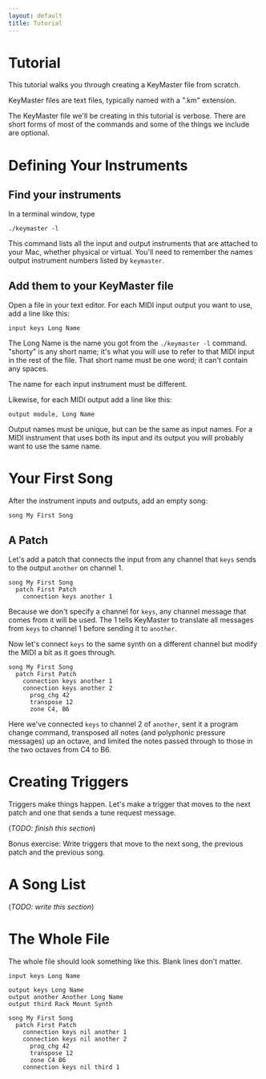 ```yaml
---
layout: default
title: Tutorial
---
```


# Tutorial

This tutorial walks you through creating a KeyMaster file from scratch.

KeyMaster files are text files, typically named with a ".km" extension.

The KeyMaster file we'll be creating in this tutorial is verbose. There are
short forms of most of the commands and some of the things we include are
optional.

# Defining Your Instruments

## Find your instruments

In a terminal window, type

    ./keymaster -l

This command lists all the input and output instruments that are attached to
your Mac, whether physical or virtual. You'll need to remember the names
output instrument numbers listed by `keymaster`.

## Add them to your KeyMaster file

Open a file in your text editor. For each MIDI input output you want to use,
add a line like this:

    input keys Long Name

The Long Name is the name you got from the `./keymaster -l` command.
"shorty" is any short name; it's what you will use to refer to that MIDI
input in the rest of the file. That short name must be one word; it can't
contain any spaces.

The name for each input instrument must be different.

Likewise, for each MIDI output add a line like this:

    output module, Long Name

Output names must be unique, but can be the same as input names. For a MIDI
instrument that uses both its input and its output you will probably want to
use the same name.

# Your First Song

After the instrument inputs and outputs, add an empty song:

    song My First Song

## A Patch

Let's add a patch that connects the input from any channel that `keys` sends
to the output `another` on channel 1.

    song My First Song
      patch First Patch
        connection keys another 1

Because we don't specify a channel for `keys`, any channel message that
comes from it will be used. The 1 tells KeyMaster to translate all messages
from `keys` to channel 1 before sending it to `another`.

Now let's connect `keys` to the same synth on a different channel but
modify the MIDI a bit as it goes through.

    song My First Song
      patch First Patch
        connection keys another 1
        connection keys another 2
          prog_chg 42
          transpose 12
          zone C4, B6

Here we've connected `keys` to channel 2 of `another`, sent it a program
change command, transposed all notes (and polyphonic pressure messages) up
an octave, and limited the notes passed through to those in the two octaves
from C4 to B6.

# Creating Triggers

Triggers make things happen. Let's make a trigger that moves to the next
patch and one that sends a tune request message.

(_TODO: finish this section_)

Bonus exercise: Write triggers that move to the next song, the previous
patch and the previous song.

# A Song List

(_TODO: write this section_)

# The Whole File

The whole file should look something like this. Blank lines don't matter.

    input keys Long Name
  
    output keys Long Name
    output another Another Long Name
    output third Rack Mount Synth
  
    song My First Song
      patch First Patch
        connection keys nil another 1
        connection keys nil another 2
          prog_chg 42
          transpose 12
          zone C4 B6
        connection keys nil third 1
